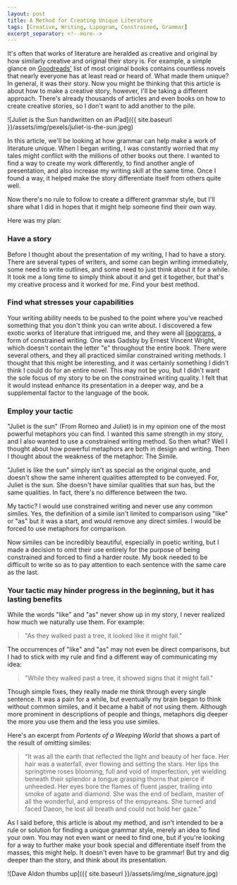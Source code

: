 ```yaml
---
layout: post
title: A Method for Creating Unique Literature
tags: [Creative, Writing, Lipogram, Constrained, Grammar]
excerpt_separator: <!--more-->
---
```


It's often that works of literature are heralded as creative and original by how similarly creative and original their story is. For example, a simple glance on [Goodreads'](https://www.goodreads.com/list/show/15436.Most_original) list of most original books contains countless novels that nearly everyone has at least read or heard of. What made them unique? In general, it was their story. Now you might be thinking that this article is about how to make a creative story, however, I'll be taking a different approach. There's already thousands of articles and even books on how to create creative stories, so I don't want to add another to the pile.
<!--more-->

![Juliet is the Sun handwritten on an iPad]({{ site.baseurl }}/assets/img/pexels/juliet-is-the-sun.jpeg)

In this article, we'll be looking at how grammar can help make a work of literature unique. When I began writing, I was constantly worried that my tales might conflict with the millions of other books out there. I wanted to find a way to create my work differently, to find another angle of presentation, and also increase my writing skill at the same time. Once I found a way, it helped make the story differentiate itself from others quite well.

Now there's no rule to follow to create a different grammar style, but I'll share what I did in hopes that it might help someone find their own way.

Here was my plan:

### Have a story

Before I thought about the presentation of my writing, I had to have a story. There are several types of writers, and some can begin writing immediately, some need to write outlines, and some need to just think about it for a while. It took me a long time to simply think about it and get it together, but that's my creative process and it worked for me. Find your best method.

### Find what stresses your capabilities

Your writing ability needs to be pushed to the point where you've reached something that you don't think you can write about. I discovered a few exotic works of literature that intrigued me, and they were all [lipograms](https://www.thoughtco.com/what-is-a-lipogram-1691244), a form of constrained writing. One was Gadsby by Ernest Vincent Wright, which doesn't contain the letter "e" throughout the entire book. There were several others, and they all practiced similar constrained writing methods. I thought that this might be interesting, and it was certainly something I didn't think I could do for an entire novel. This may not be you, but I didn't want the sole focus of my story to be on the constrained writing quality. I felt that it would instead enhance its presentation in a deeper way, and be a supplemental factor to the language of the book.

### Employ your tactic

"Juliet is the sun" (From Romeo and Juliet) is in my opinion one of the most powerful metaphors you can find. I wanted this same strength in my story, and I also wanted to use a constrained writing method. So then what? Well I thought about how powerful metaphors are both in design and writing. Then I thought about the weakness of the metaphor: The Simile.

"Juliet is like the sun" simply isn't as special as the original quote, and doesn't show the same inherent qualities attempted to be conveyed. For, Juliet is the sun. She doesn't have similar qualities that sun has, but the same qualities. In fact, there's no difference between the two.

My tactic? I would use constrained writing and never use any common similes. Yes, the definition of a simile isn't limited to comparison using "like" or "as" but it was a start, and would remove any direct similes. I would be forced to use metaphors for comparison.

Now similes can be incredibly beautiful, especially in poetic writing, but I made a decision to omit their use entirely for the purpose of being constrained and forced to find a harder route. My book needed to be difficult to write so as to pay attention to each sentence with the same care as the last.

### Your tactic may hinder progress in the beginning, but it has lasting benefits

While the words "like" and "as" never show up in my story, I never realized how much we naturally use them. For example:

>"As they walked past a tree, it looked like it might fall."

The occurrences of "like" and "as" may not even be direct comparisons, but I had to stick with my rule and find a different way of communicating my idea:

>"While they walked past a tree, it showed signs that it might fall."

Though simple fixes, they really made me think through every single sentence. It was a pain for a while, but eventually my brain began to think without common similes, and it became a habit of not using them. Although more prominent in descriptions of people and things, metaphors dig deeper the more you use them and the less you use similes.

Here's an excerpt from *Portents of a Weeping World* that shows a part of the result of omitting similes:

>“It was all the earth that reflected the light and beauty of her face. Her hair was a waterfall, ever flowing and setting the stars. Her lips the springtime roses blooming, full and void of imperfection, yet wielding beneath their splendor a tongue grasping thorns that pierce if unheeded. Her eyes bore the flames of fluent jasper, trailing into smoke of agate and diamond. She was the end of bedlam, master of all the wonderful, and empress of the empyreans. She turned and faced Daeon, he lost all breath and could not hold her gaze.”

As I said before, this article is about my method, and isn't intended to be a rule or solution for finding a unique grammar style, merely an idea to find your own. You may not even want or need to find one, but if you're looking for a way to further make your book special and differentiate itself from the masses, this might help. It doesn't even have to be grammar! But try and dig deeper than the story, and think about its presentation.

![Dave Aldon thumbs up]({{ site.baseurl }}/assets/img/me_signature.jpg)
